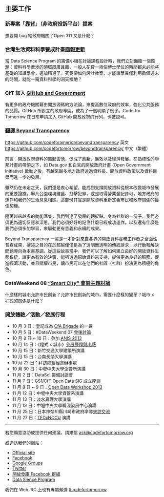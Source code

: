 ## 主要工作
### 新專案「[靠背][1]」（非政府投訴平台）提案
想要開 bug 給政府機關？Open 311 又是什麼？

### 台灣生活資料科學養成計畫[簡報更新][2]
當 Data Science Program 的籌備小組在討論課程設計時，我們立刻面臨一個難題：資料科學牽涉的領域既廣且雜，一般人花費一兩個博士學位的時間都未必能將基礎的知識學會，遑論精通了。究竟要如何設計教案，才能讓學員僅利用數個週末的時間，就能一窺資料科學的洞天福地？

### CfT 加入 [GitHub and Government][3]
有更多的政府機關藉由開放源碼的方法論，來提高數位政府的效率，強化公共服務的品質。GitHub 所設立的政府專區，成為了一個明顯了例子。Code for Tomorrow 在日前申請加入 GitHub 開放政府的行列，也被認可。

### [翻譯 Beyond Transparency][4]
https://github.com/codeforamerica/beyondtransparency 英文
https://github.com/codefortomorrow/beyondtransparency/ 中文（繁體）

前言：開放政府資料的風起雲湧，促成了創新、廉效以及經濟發展。在指標性的聯邦計畫的帶領之下，如 Data.gov 和白宮的開放政府計畫 (Open Government Initiative) 啟動之後，有越來越多地方政府透過資料長、開放資料政策以及資料目錄而進一步的發展。

雖然仍在未定之天，我們還是衷心希望，能找到支撐開放資料從根本改變城市發展的重要證據。舉凡公園環境維護、打擊犯罪，或是取得營業登記許可，地方政府的運作和我們的生活息息相關。這部份其實是開放資料重新定義市民和政府關係的最佳契機。

隨著越來越多的動能匯集，我們到達了發展的轉捩點。身為社群的一份子，我們必須更為適切反應和深思。我們必須好好的記住什麼已經成功運作，以及還有什麼是我們必須多加學習，來驅動更有意義和永續的成果。

Beyond Transparency 一書是一本針對來自各界的開放資料實務工作者之全面性普查成果，撰述之目的在於超越僅僅是為了透明而透明的傳統訴求，以行動和解決問題導向為本書基調。從這些故事當中，我們可以了解如何建立良好的開放資料生態系統，讓更為有效的決策，能夠透過原始資料來支持，提供更為良好的服務，促進經濟活動，並且賦權市民，讓市民可以在他們的社區（社群）扮演更為積極的角色。

### DataWeekend 08 [“Smart City” 會前主題討論][5]
什麼樣的城市允許市民創新？允許市民創新的城市，需要什麼樣的變革？城市 x 程式的關係是什麼？

### 開放體驗／活動／發展行程
- 10 月 3 日：登記成為 [CfA Brigade][6] 的一員
- 10 月 5 日：#DataWeekend 07 [會後討論][7]
- 10 月 8 日 ~ 10 日：參加 [ANIS 2013][8]
- 10 月 14 日：《程式 x 城市》[參展歷程與小感][9]
- 10 月 15 日：新竹交通大學建築所演講
- 10 月 15 日：台南長榮大學演講
- 10 月 22 日：拜訪歐盟經貿辦事處
- 10 月 30 日：中壢中央大學企管所演講
- 11 月 2 日：DataSci 籌備討論會
- 11 月 7 日：GS1/CfT Open Data SIG 成立座談
- 11 月 8 日 ~ 9 日：[Open Data Workshop 2013][10]
- 11 月 12 日：中壢中央大學資管系演講
- 11 月 13 日：淡水真理大學演講
- 11 月 19 日：中壢中央大學職涯發展中心演講
- 11 月 25 日：日本神奈川縣川崎市政府率隊[來訪交流][12]
- 11 月 27 日：[TEDxNCCU][13] 演講

---

若您願意協助或提供任何建議，請來信 ask@codefortomorrow.org

或造訪我們的網站：

- [Official site][14]
- [Facebook][15]
- [Google Groups][16]
- [Twitter][17]
- [開放食庫 Facebook 群組][18]
- [Data Sience Program][19]

我們在 Web IRC 上也有專屬頻道 [#codefortomorrow][20]


  [1]: https://groups.google.com/d/msg/codefortomorrow/uEir-5pcFJ8/8jeYcz7HjukJ
  [2]: http://www.slideshare.net/ckliu/data-science-program-by-code-for-tomorrow
  [3]: http://government.github.com/community/
  [4]: https://groups.google.com/d/msg/codefortomorrow/60Jx3cp7TLY/CcOc6FFrOOEJ
  [5]: https://groups.google.com/d/msg/codefortomorrow/Mb6GmF9WrnU/NRVfW75kA9kJ
  [6]: https://groups.google.com/d/msg/codefortomorrow/x3nhS46_0YI/bHRznEzEvoUJ
  [7]: https://groups.google.com/d/msg/codefortomorrow/bLUW8J4g510/UfXC3ViIp6EJ
  [8]: http://www.anis.asia/anis-2013/
  [9]: https://groups.google.com/d/msg/codefortomorrow/ZKN8KpZWwhM/8eBt0tiqb80J
  [10]: https://groups.google.com/d/msg/codefortomorrow/TMgEdJqPIyA/6lCPtnxXK40J
  [12]: https://groups.google.com/d/msg/codefortomorrow/BybG60N-ZOw/XNsldg6aF_EJ
  [13]: http://tedxnccu.com/
  [14]: http://codefortomorrow.org/
  [15]: https://www.facebook.com/CodeForTomorrow
  [16]: http://groups.google.com/group/codefortomorrow
  [17]: http://twitter.com/codefortomorrow
  [18]: https://www.facebook.com/groups/foodopendata/
  [19]: http://datasci.co
  [20]: http://webchat.freenode.net/?channels=codefortomorrow
